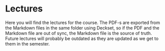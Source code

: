 # Lectures

Here you will find the lectures for the course. The PDF-s are exported from the Markdown files in the same folder using Deckset, so if the PDF and the Markdown file are out of sync, the Markdown file is the source of truth. Future lectures will probably be outdated as they are updated as we get to them in the semester.
